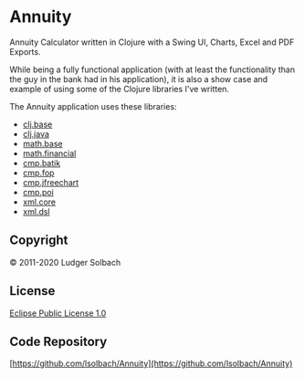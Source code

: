 Annuity
=======

Annuity Calculator written in Clojure with a Swing UI, Charts, Excel and PDF
Exports.

While being a fully functional application (with at least the functionality
than the guy in the bank had in his application), it is also a show case and
example of using some of the Clojure libraries I've written.

The Annuity application uses these libraries:
* [clj.base](https://github.com/lsolbach/CljBase/tree/master/clj.base)
* [clj.java](https://github.com/lsolbach/CljBase/tree/master/clj.java)
* [math.base](https://github.com/lsolbach/CljMath)
* [math.financial](https://github.com/lsolbach/CljMath)
* [cmp.batik](https://github.com/lsolbach/CljComponents/tree/master/cmp.batik)
* [cmp.fop](https://github.com/lsolbach/CljComponents/tree/master/cmp.fop)
* [cmp.jfreechart](https://github.com/lsolbach/CljComponents/tree/master/cmp.jfreechart)
* [cmp.poi](https://github.com/lsolbach/CljComponents/tree/master/cmp.poi)
* [xml.core](https://github.com/lsolbach/CljXML/tree/master/xml.core)
* [xml.dsl](https://github.com/lsolbach/CljXML/tree/master/xml.dsl)

Copyright
---------
© 2011-2020 Ludger Solbach

License
-------
[Eclipse Public License 1.0](http://www.eclipse.org/legal/epl-v10.html)

Code Repository
---------------
[https://github.com/lsolbach/Annuity](https://github.com/lsolbach/Annuity)
